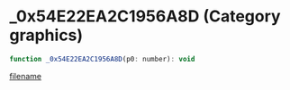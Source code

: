 # _0x54E22EA2C1956A8D (Category graphics)

```js
function _0x54E22EA2C1956A8D(p0: number): void
```

[filename](_0x54E22EA2C1956A8D_m.md ':include')
